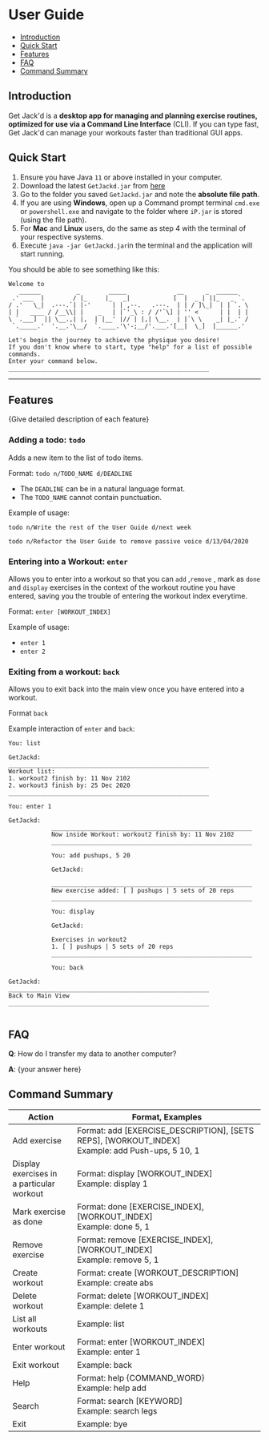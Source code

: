 # User Guide

- [Introduction](#introduction)
- [Quick Start](#quick-start)
- [Features](#features)
- [FAQ](#faq)
- [Command Summary](#command-summary)

## Introduction

Get Jack'd is a **desktop app for managing and planning exercise routines, optimized for use via a Command Line Interface** (CLI).
If you can type fast, Get Jack'd can manage your workouts faster than traditional GUI apps.

## Quick Start

1. Ensure you have Java `11` or above installed in your computer.
2. Download the latest `GetJackd.jar` from [here](https://github.com/AY2122S1-CS2113T-F12-2/tp/releases/)
3. Go to the folder you saved `GetJackd.jar` and note the **absolute file path**.
4. If you are using **Windows**, open up a Command prompt terminal `cmd.exe` or `powershell.exe` and
   navigate to the folder where `iP.jar` is stored (using the file path).
5. For **Mac** and **Linux** users, do the same as step 4 with the terminal of your respective systems.
6. Execute `java -jar GetJackd.jar`in the terminal and the application will start running.

You should be able to see something like this:
```
Welcome to
   ______          _        _____              __      _  ______
 .' ___  |        / |_     |_   _|            [  |  _ | ||_   _ `.
/ .'   \_|  .---.`| |-'      | | ,--.   .---.  | | / ]\_|  | | `. \
| |   ____ / /__\\| |    _   | |`'_\ : / /'`\] | '' <      | |  | |
\ `.___]  || \__.,| |,  | |__' |// | |,| \__.  | |`\ \    _| |_.' /
 `._____.'  '.__.'\__/  `.____.'\'-;__/'.___.'[__|  \_]  |______.'

Let's begin the journey to achieve the physique you desire!
If you don't know where to start, type "help" for a list of possible commands.
Enter your command below.
________________________________________________________
```

--------------------------------------

## Features 

{Give detailed description of each feature}

### Adding a todo: `todo`
Adds a new item to the list of todo items.

Format: `todo n/TODO_NAME d/DEADLINE`

* The `DEADLINE` can be in a natural language format.
* The `TODO_NAME` cannot contain punctuation.  

Example of usage: 

`todo n/Write the rest of the User Guide d/next week`

`todo n/Refactor the User Guide to remove passive voice d/13/04/2020`

### Entering into a Workout: `enter`
Allows you to enter into a workout so that you can `add` ,`remove` , mark as `done` and `display` exercises
in the context of the workout routine you have entered, saving you the trouble of entering the workout index everytime.

Format: `enter [WORKOUT_INDEX]`

Example of usage:
 * `enter 1`
 * `enter 2`

### Exiting from a workout: `back`
Allows you to exit back into the main view once you have entered into a workout.

Format `back`

Example interaction of `enter` and `back`:

```
You: list

GetJackd:
________________________________________________________
Workout list:
1. workout2 finish by: 11 Nov 2102
2. workout3 finish by: 25 Dec 2020
________________________________________________________

You: enter 1

GetJackd:
			________________________________________________________
			Now inside Workout: workout2 finish by: 11 Nov 2102
			________________________________________________________
			
			You: add pushups, 5 20
			
			GetJackd:

			________________________________________________________
			New exercise added: [ ] pushups | 5 sets of 20 reps
			________________________________________________________
			
			You: display
			
			GetJackd:
			
			Exercises in workout2
			1. [ ] pushups | 5 sets of 20 reps
			________________________________________________________
			
			You: back

GetJackd:
________________________________________________________
Back to Main View
________________________________________________________
			
```

## FAQ

**Q**: How do I transfer my data to another computer? 

**A**: {your answer here}

## Command Summary

| Action                                           | Format, Examples                                                                                       |
|--------------------------------------------------|--------------------------------------------------------------------------------------------------------|
| Add exercise                                     | Format: add [EXERCISE_DESCRIPTION], [SETS REPS], [WORKOUT_INDEX] <br /> Example: add Push-ups, 5 10, 1 |
| Display exercises in <br /> a particular workout | Format: display [WORKOUT_INDEX] <br />Example: display 1                                               |
| Mark exercise as done                            | Format: done [EXERCISE_INDEX], [WORKOUT_INDEX] <br />Example: done 5, 1                                |
| Remove exercise                                  | Format: remove [EXERCISE_INDEX], [WORKOUT_INDEX] <br />Example: remove 5, 1                            |
| Create workout                                   | Format: create [WORKOUT_DESCRIPTION] <br />Example: create abs                                         |
| Delete workout                                   | Format: delete [WORKOUT_INDEX] <br />Example: delete 1                                                 |
| List all workouts                                | Example: list                                                                                          |
| Enter workout                                    | Format: enter [WORKOUT_INDEX] <br />Example: enter 1                                                   |
| Exit workout                                     | Example: back                                                                                          |
| Help                                             | Format: help {COMMAND_WORD} <br />Example: help add                                                    |
| Search                                           | Format: search [KEYWORD] <br />Example: search legs                                                    |
| Exit                                             | Example: bye                                                                                           |
